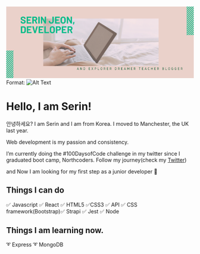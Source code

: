 [![Header](img/serin-cover.png)](https://serin-jeon.herokuapp.com/)
Format: ![Alt Text](url)

<!--START_SECTION:waka-->
<!--END_SECTION:waka-->

# Hello, I am Serin!

안녕하세요? I am Serin and I am from Korea.
I moved to Manchester, the UK last year.

Web development is my passion and consistency.

I’m currently doing the #100DaysofCode challenge in my twitter since I graduated boot camp, Northcoders. Follow my journey(check my [Twitter](https://twitter.com/SerinJeon))

and Now I am looking for my first step as a junior developer 💫

## Things I can do

✅ Javascript ✅ React ✅ HTML5 ✅CSS3 ✅ API ✅ CSS framework(Bootstrap)✅ Strapi ✅ Jest ✅ Node

## Things I am learning now.

➰ Express
➰ MongoDB
